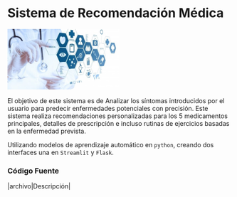 # Sistema de Recomendación Médica  
<img src="https://github.com/luishernand/srm/blob/main/logo.jpg" width="50%">  

El objetivo de este sistema  es de Analizar los síntomas introducidos por el usuario para predecir enfermedades potenciales con precisión. Este sistema  realiza recomendaciones personalizadas para los 5 medicamentos principales, detalles de prescripción e incluso rutinas de ejercicios basadas en la enfermedad prevista.

Utilizando  modelos de aprendizaje automático en `python`, creando dos  interfaces una en  `Streamlit` y `Flask`.

### Código Fuente  
|archivo|Descripción|

